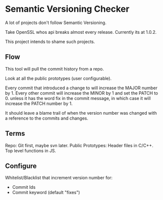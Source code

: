 Semantic Versioning Checker
================================
A lot of projects don't follow Semantic Versioning.

Take OpenSSL whos api breaks almost every release.
Currently its at 1.0.2.

This project intends to shame such projects.


Flow
------
This tool will pull the commit history from a repo.

Look at all the public prototypes (user configurable).

Every commit that introduced a change to will increase the MAJOR number by 1.
Every other commit will increase the MINOR by 1 and set the PATCH to 0. 
unless it has the word fix in the commit message, in which case 
it will increase the PATCH number by 1.

It should leave a blame trail of when the version number was changed with a
reference to the commits and changes.

Terms
---------
Repo: Git first, maybe svn later.
Public Prototypes: Header files in C/C++. Top level functions in JS.


Configure
--------------
Whitelist/Blacklist that increment version number for: 
* Commit Ids
* Commit keyword (default "fixes")

